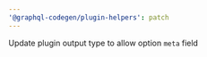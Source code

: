 ```yaml
---
'@graphql-codegen/plugin-helpers': patch
---
```


Update plugin output type to allow option `meta` field

